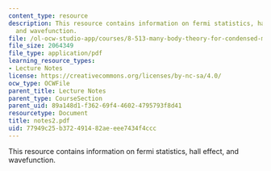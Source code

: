 ```yaml
---
content_type: resource
description: This resource contains information on fermi statistics, hall effect,
  and wavefunction.
file: /ol-ocw-studio-app/courses/8-513-many-body-theory-for-condensed-matter-systems-fall-2004/77949c25b372491482aeeee7434f4ccc_notes2.pdf
file_size: 2064349
file_type: application/pdf
learning_resource_types:
- Lecture Notes
license: https://creativecommons.org/licenses/by-nc-sa/4.0/
ocw_type: OCWFile
parent_title: Lecture Notes
parent_type: CourseSection
parent_uid: 89a148d1-f362-69f4-4602-4795793f8d41
resourcetype: Document
title: notes2.pdf
uid: 77949c25-b372-4914-82ae-eee7434f4ccc
---
```

This resource contains information on fermi statistics, hall effect, and wavefunction.